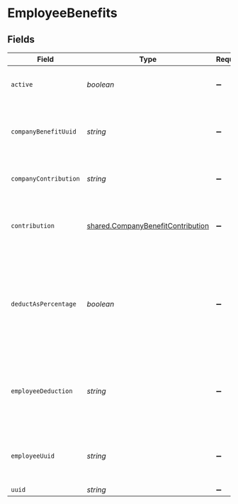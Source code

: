 # EmployeeBenefits


## Fields

| Field                                                                                                     | Type                                                                                                      | Required                                                                                                  | Description                                                                                               |
| --------------------------------------------------------------------------------------------------------- | --------------------------------------------------------------------------------------------------------- | --------------------------------------------------------------------------------------------------------- | --------------------------------------------------------------------------------------------------------- |
| `active`                                                                                                  | *boolean*                                                                                                 | :heavy_minus_sign:                                                                                        | Whether the employee benefit is active.                                                                   |
| `companyBenefitUuid`                                                                                      | *string*                                                                                                  | :heavy_minus_sign:                                                                                        | The UUID of the company to which the benefit belongs.                                                     |
| `companyContribution`                                                                                     | *string*                                                                                                  | :heavy_minus_sign:                                                                                        | The value of the company contribution                                                                     |
| `contribution`                                                                                            | [shared.CompanyBenefitContribution](../../../sdk/models/shared/companybenefitcontribution.md)             | :heavy_minus_sign:                                                                                        | An object representing the type and value of the company contribution.                                    |
| `deductAsPercentage`                                                                                      | *boolean*                                                                                                 | :heavy_minus_sign:                                                                                        | Whether the employee deduction amount should be treated as a percentage to be deducted from each payroll. |
| `employeeDeduction`                                                                                       | *string*                                                                                                  | :heavy_minus_sign:                                                                                        | The amount to be deducted, per pay period, from the employee's pay.                                       |
| `employeeUuid`                                                                                            | *string*                                                                                                  | :heavy_minus_sign:                                                                                        | The UUID of the employee to which the benefit belongs.                                                    |
| `uuid`                                                                                                    | *string*                                                                                                  | :heavy_minus_sign:                                                                                        | N/A                                                                                                       |